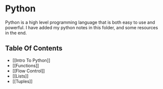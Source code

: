 # Python

Python is a high level programming language that is both easy to use and powerful. I have added my python notes in this folder, and some resources in the end. 

## Table Of Contents

* [[Intro To Python]]
* [[Functions]]
* [[Flow Control]]
* [[Lists]]
* [[Tuples]]